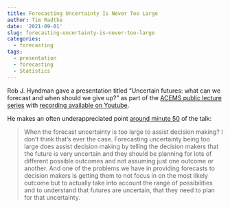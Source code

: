 ```yaml
---
title: Forecasting Uncertainty Is Never Too Large
author: Tim Radtke
date: '2021-09-01'
slug: forecasting-uncertainty-is-never-too-large
categories:
  - forecasting
tags:
  - presentation
  - forecasting
  - Statistics
---
```


Rob J. Hyndman gave a presentation titled “Uncertain futures: what can we forecast and when should we give up?” as part of the [ACEMS public lecture series](https://acems.org.au/acems-public-lecture-series) with [recording available on Youtube](https://youtu.be/YOeDTt_JJx0).

He makes an often underappreciated point [around minute 50](https://youtu.be/YOeDTt_JJx0?t=3027) of the talk:

> When the forecast uncertainty is too large to assist decision making? I don’t think that’s ever the case. Forecasting uncertainty being too large does assist decision making by telling the decision makers that the future is very uncertain and they should be planning for lots of different possible outcomes and not assuming just one outcome or another. And one of the problems we have in providing forecasts to decision makers is getting them to not focus in on the most likely outcome but to actually take into account the range of possibilities and to understand that futures are uncertain, that they need to plan for that uncertainty.